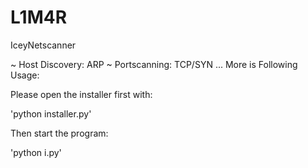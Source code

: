 # L1M4R
IceyNetscanner

~ Host Discovery: ARP
~ Portscanning: TCP/SYN
...
More is Following
Usage:

Please open the installer first with:

'python installer.py'

Then start the program:

'python i.py'

